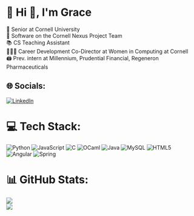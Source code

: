 # 💫 Hi 👋, I'm Grace<br>
🏫 Senior at Cornell University<br>
🤖 Software on the Cornell Nexus Project Team<br>
📚 CS Teaching Assistant<br>
👩🏻‍💻 Career Development Co-Director at Women in Computing at Cornell <br>
🖨️ Prev. intern at Millennium, Prudential Financial, Regeneron Pharmaceuticals

## 🌐 Socials:
[![LinkedIn](https://img.shields.io/badge/LinkedIn-%230077B5.svg?logo=linkedin&logoColor=white)](https://linkedin.com/in/gtwei) 

# 💻 Tech Stack:
![Python](https://img.shields.io/badge/python-3670A0?style=for-the-badge&logo=python&logoColor=ffdd54) ![JavaScript](https://img.shields.io/badge/javascript-%23323330.svg?style=for-the-badge&logo=javascript&logoColor=%23F7DF1E) ![C](https://img.shields.io/badge/c-%2300599C.svg?style=for-the-badge&logo=c&logoColor=white) ![OCaml](https://img.shields.io/badge/OCaml-%23E98407.svg?style=for-the-badge&logo=ocaml&logoColor=white) ![Java](https://img.shields.io/badge/java-%23ED8B00.svg?style=for-the-badge&logo=openjdk&logoColor=white) ![MySQL](https://img.shields.io/badge/mysql-4479A1.svg?style=for-the-badge&logo=mysql&logoColor=white) ![HTML5](https://img.shields.io/badge/html5-%23E34F26.svg?style=for-the-badge&logo=html5&logoColor=white) ![Angular](https://img.shields.io/badge/angular-%23DD0031.svg?style=for-the-badge&logo=angular&logoColor=white) ![Spring](https://img.shields.io/badge/spring-%236DB33F.svg?style=for-the-badge&logo=spring&logoColor=white)
# 📊 GitHub Stats:
<!-- ![](https://github-readme-stats.vercel.app/api?username=gracew03&theme=material-palenight&hide_border=true&include_all_commits=false&count_private=false)<br/> -->
![](https://nirzak-streak-stats.vercel.app/?user=gracew03&theme=material-palenight&hide_border=true)<br/>
![](https://github-readme-stats.vercel.app/api/top-langs/?username=gracew03&theme=material-palenight&hide_border=true&include_all_commits=false&count_private=false&layout=compact)

<!-- Proudly created with GPRM ( https://gprm.itsvg.in ) -->
